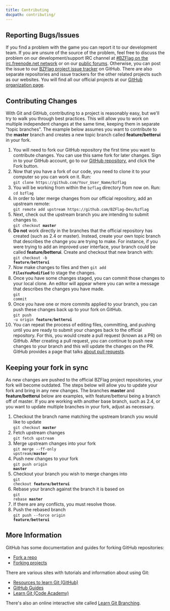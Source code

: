 ```yaml
---
title: Contributing
docpath: contributing/
---
```


## Reporting Bugs/Issues

If you find a problem with the game you can report it to our development team. If you are unsure of the source of the problem, feel free to discuss the problem on our development/support IRC channel at [#BZFlag on the irc.freenode.net network](https://webchat.freenode.net/?channels=bzflag) or on our [public forums](https://forums.bzflag.org/). Otherwise, you can post the issue to our [BZFlag project issue tracker](https://github.com/BZFlag-Dev/bzflag/issues) on GitHub. There are also separate repositories and issue trackers for the other related projects such as our websites. You will find all our official projects at our [GitHub organization page](https://github.com/BZFlag-Dev/).

## Contributing Changes

With Git and GitHub, contributing to a project is reasonably easy, but we'll try to walk you through best practices. This will allow you to work on multiple independent changes at the same time, keeping them in separate "topic branches". The example below assumes you want to contribute to the **master** branch and creates a new topic branch called **feature/betterui** in your fork.

1. You will need to fork our GitHub repository the first time you want to contribute changes. You can use this same fork for later changes. Sign in to your GitHub account, go to our [GitHub repository](https://github.com/BZFlag-Dev/bzflag), and click the Fork button.
1. Now that you have a fork of our code, you need to clone it to your computer so you can work on it. Run:<br />`git clone https://github.com/Your_User_Name/bzflag`
1. You will be working from within the `bzflag` directory from now on. Run:<br />`cd bzflag`
1. In order to later merge changes from our official repository, add an upstream remote:<br />`git remote add upstream https://github.com/BZFlag-Dev/bzflag`
1. Next, check out the upstream branch you are intending to submit changes to.<br><code>git checkout **master**</code>
1. **Do not** work directly in the branches that the official repository has created (such as 2.4 or master). Instead, create your own topic branch that describes the change you are trying to make. For instance, if you were trying to add an improved user interface, your branch could be called **feature/betterui**. Create and checkout that new branch with:<br /><code>git checkout -b **feature/betterui**</code>
1. Now make changes to files and then <code>git add **FilesYouModified**</code> to stage the changes.
1. Once you have some changes staged, you can commit those changes to your local clone. An editor will appear where you can write a message that describes the changes you have made.<br /><code>git commit</code>
1. Once you have one or more commits applied to your branch, you can push these changes back up to your fork on GitHub.<br /><code>git push -u origin **feature/betterui**</code>
1. You can repeat the process of editing files, committing, and pushing until you are ready to submit your changes back to the official repository. For this, you would create a pull request (known as a PR) on GitHub. After creating a pull request, you can continue to push new changes to your branch and this will update the changes on the PR. GitHub provides a page that talks <a href="https://help.github.com/articles/about-pull-requests/" rel="nofollow">about pull requests</a>.

## Keeping your fork in sync

As new changes are pushed to the official BZFlag project repositories, your fork will become outdated.  The steps below will allow you to update your fork and bring in any new changes. The branches **master** and **feature/betterui** below are examples, with feature/betterui being a branch off of master. If you are working with another base branch, such as 2.4, or you want to update multiple branches in your fork, adjust as necessary.

1. Checkout the branch name matching the upstream branch you would like to update<br /><code>git checkout **master**</code>
1. Fetch upstream changes<br />`git fetch upstream`
1. Merge upstream changes into your fork<br /><code>git merge --ff-only upstream/**master**</code>
1. Push new changes to your fork<br /><code>git push origin **master**</code>
1. Checkout your branch you wish to merge changes into<br /><code>git checkout **feature/betterui**</code>
1. Rebase your branch against the branch it is based on<br /><code>git rebase **master**</code>
1. If there are any conflicts, you must resolve those.
1. Push the rebased branch<br /><code>git push --force origin **feature/betterui**</code>


## More Information

GitHub has some documentation and guides for forking GitHub repositories:
* <a href="https://help.github.com/articles/fork-a-repo/" rel="nofollow">Fork a repo</a>
* <a href="https://guides.github.com/activities/forking/" rel="nofollow">Forking projects</a>

There are various sites with tutorials and information about using Git:
* <a href="https://try.github.io/" rel="nofollow">Resources to learn Git (GitHub)</a>
* <a href="https://guides.github.com/" rel="nofollow">GitHub Guides</a>
* <a href="https://www.codecademy.com/learn/learn-git" rel="nofollow">Learn Git (Code Academy)</a>

There's also an online interactive site called <a href="https://learngitbranching.js.org/" rel="nofollow">Learn Git Branching</a>.
